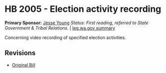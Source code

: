 # HB 2005 - Election activity recording
**Primary Sponsor:** [Jesse Young](/person/leg/jesse.young.md)
*Status: First reading, referred to State Government & Tribal Relations.* | [leg.wa.gov summary](https://app.leg.wa.gov/billsummary?BillNumber=2005&Year=2021)

Concerning video recording of specified election activities.

## Revisions
* [Original Bill](1/)